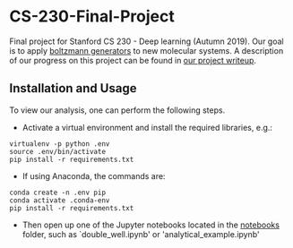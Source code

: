# CS-230-Final-Project
Final project for Stanford CS 230 - Deep learning (Autumn 2019). Our goal is to apply [boltzmann generators](https://arxiv.org/abs/1812.01729) to new molecular systems. A description of our progress on this project can be found in [our project writeup](https://github.com/jbinagia/CS-230-Final-Project/blob/master/CS_230_Final_Report.pdf).

## Installation and Usage
To view our analysis, one can perform the following steps. 
- Activate a virtual environment and install the required libraries, e.g.:
```shell
virtualenv -p python .env
source .env/bin/activate 
pip install -r requirements.txt
```
- If using Anaconda, the commands are: 
```shell
conda create -n .env pip
conda activate .conda-env
pip install -r requirements.txt
```
- Then open up one of the Jupyter notebooks located in the [notebooks](https://github.com/jbinagia/CS-230-Final-Project/tree/master/notebooks) folder, such as `double_well.ipynb' or 'analytical_example.ipynb'
